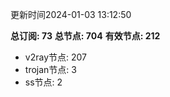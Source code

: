 更新时间2024-01-03 13:12:50

**总订阅: 73**
**总节点: 704**
**有效节点: 212**
- v2ray节点: 207
- trojan节点: 3
- ss节点: 2
